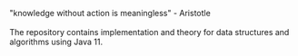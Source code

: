 "knowledge without action is meaningless" - Aristotle<br>
<br>
The repository contains implementation and theory for data structures and algorithms using Java 11.<br>
<br>

